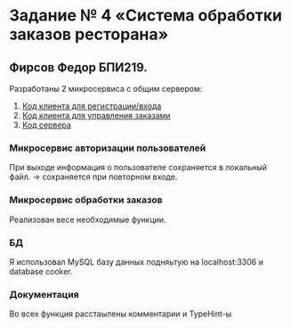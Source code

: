 # Задание № 4 «Система обработки заказов ресторана»
## Фирсов Федор БПИ219.

Разработаны 2 микросервиса с общим сервером:
1. [Код клиента для регистрации/входа](https://github.com/curlyapollo/restaurant/blob/main/LoginClient.py)
2. [Код клиента для управления заказами](https://github.com/curlyapollo/restaurant/blob/main/OrderClient.py)
3. [Код сервера](https://github.com/curlyapollo/restaurant/blob/main/server.py)



### Микросервис авторизации пользователей
При выходе информация о пользователе сохраняется в локальный файл. -> сохраняется при повторном входе.

### Микросервис обработки заказов
Реализован весе необходимые функции.

### БД
Я использовал MySQL базу данных подняьтую на localhost:3306 и database cooker. 

### Документация
Во всех функция расстаылены комментарии и TypeHint-ы
